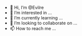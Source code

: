 - 👋 Hi, I’m @Evilre
- 👀 I’m interested in ...
- 🌱 I’m currently learning ...
- 💞️ I’m looking to collaborate on ...
- 📫 How to reach me ...

<!---
Evilre/Evilre is a ✨ special ✨ repository because its `README.md` (this file) appears on your GitHub profile.
You can click the Preview link to take a look at your changes.
--->
